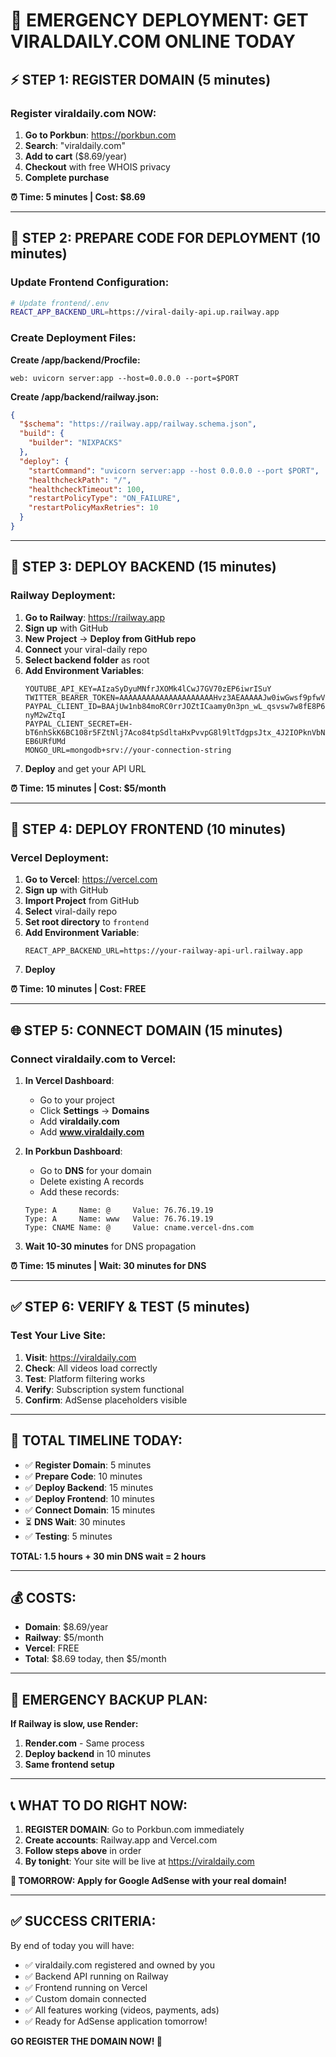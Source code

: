 # 🚨 EMERGENCY DEPLOYMENT: GET VIRALDAILY.COM ONLINE TODAY

## ⚡ STEP 1: REGISTER DOMAIN (5 minutes)

### **Register viraldaily.com NOW:**
1. **Go to Porkbun**: https://porkbun.com
2. **Search**: "viraldaily.com"
3. **Add to cart** ($8.69/year)
4. **Checkout** with free WHOIS privacy
5. **Complete purchase**

**⏰ Time: 5 minutes | Cost: $8.69**

---

## 🚀 STEP 2: PREPARE CODE FOR DEPLOYMENT (10 minutes)

### **Update Frontend Configuration:**
```bash
# Update frontend/.env
REACT_APP_BACKEND_URL=https://viral-daily-api.up.railway.app
```

### **Create Deployment Files:**

**Create /app/backend/Procfile:**
```
web: uvicorn server:app --host=0.0.0.0 --port=$PORT
```

**Create /app/backend/railway.json:**
```json
{
  "$schema": "https://railway.app/railway.schema.json",
  "build": {
    "builder": "NIXPACKS"
  },
  "deploy": {
    "startCommand": "uvicorn server:app --host 0.0.0.0 --port $PORT",
    "healthcheckPath": "/",
    "healthcheckTimeout": 100,
    "restartPolicyType": "ON_FAILURE",
    "restartPolicyMaxRetries": 10
  }
}
```

---

## 🎯 STEP 3: DEPLOY BACKEND (15 minutes)

### **Railway Deployment:**
1. **Go to Railway**: https://railway.app
2. **Sign up** with GitHub
3. **New Project** → **Deploy from GitHub repo**
4. **Connect** your viral-daily repo
5. **Select backend folder** as root
6. **Add Environment Variables**:
   ```
   YOUTUBE_API_KEY=AIzaSyDyuMNfrJXOMk4lCwJ7GV70zEP6iwrISuY
   TWITTER_BEARER_TOKEN=AAAAAAAAAAAAAAAAAAAAAHvz3AEAAAAAJw0iwGwsf9pfwVgck2PfPPgzyw4%3DJsAxonP1Ro3704DcVsoXd2mwiD95EdAPuYWGtDiltkhPBjXVRM
   PAYPAL_CLIENT_ID=BAAjUw1nb84moRC0rrJOZtICaamy0n3pn_wL_qsvsw7w8fE8P6bKNU9cmWVmnkzwj5DJHkYU-nyM2wZtqI
   PAYPAL_CLIENT_SECRET=EH-bT6nhSkK6BC108r5FZtNlj7Aco84tpSdltaHxPvvpG8l9ltTdgpsJtx_4J2IOPknVbN-EB6URfUMd
   MONGO_URL=mongodb+srv://your-connection-string
   ```
7. **Deploy** and get your API URL

**⏰ Time: 15 minutes | Cost: $5/month**

---

## 🎨 STEP 4: DEPLOY FRONTEND (10 minutes)

### **Vercel Deployment:**
1. **Go to Vercel**: https://vercel.com
2. **Sign up** with GitHub
3. **Import Project** from GitHub
4. **Select** viral-daily repo
5. **Set root directory** to `frontend`
6. **Add Environment Variable**:
   ```
   REACT_APP_BACKEND_URL=https://your-railway-api-url.railway.app
   ```
7. **Deploy**

**⏰ Time: 10 minutes | Cost: FREE**

---

## 🌐 STEP 5: CONNECT DOMAIN (15 minutes)

### **Connect viraldaily.com to Vercel:**

1. **In Vercel Dashboard**:
   - Go to your project
   - Click **Settings** → **Domains**
   - Add **viraldaily.com**
   - Add **www.viraldaily.com**

2. **In Porkbun Dashboard**:
   - Go to **DNS** for your domain
   - Delete existing A records
   - Add these records:
   ```
   Type: A     Name: @     Value: 76.76.19.19
   Type: A     Name: www   Value: 76.76.19.19
   Type: CNAME Name: @     Value: cname.vercel-dns.com
   ```

3. **Wait 10-30 minutes** for DNS propagation

**⏰ Time: 15 minutes | Wait: 30 minutes for DNS**

---

## ✅ STEP 6: VERIFY & TEST (5 minutes)

### **Test Your Live Site:**
1. **Visit**: https://viraldaily.com
2. **Check**: All videos load correctly
3. **Test**: Platform filtering works
4. **Verify**: Subscription system functional
5. **Confirm**: AdSense placeholders visible

---

## 🎯 TOTAL TIMELINE TODAY:

- ✅ **Register Domain**: 5 minutes
- ✅ **Prepare Code**: 10 minutes  
- ✅ **Deploy Backend**: 15 minutes
- ✅ **Deploy Frontend**: 10 minutes
- ✅ **Connect Domain**: 15 minutes
- ⏳ **DNS Wait**: 30 minutes
- ✅ **Testing**: 5 minutes

**TOTAL: 1.5 hours + 30 min DNS wait = 2 hours**

---

## 💰 COSTS:

- **Domain**: $8.69/year
- **Railway**: $5/month
- **Vercel**: FREE
- **Total**: $8.69 today, then $5/month

---

## 🚨 EMERGENCY BACKUP PLAN:

**If Railway is slow, use Render:**
1. **Render.com** - Same process
2. **Deploy backend** in 10 minutes
3. **Same frontend setup**

---

## 📞 WHAT TO DO RIGHT NOW:

1. **REGISTER DOMAIN**: Go to Porkbun.com immediately
2. **Create accounts**: Railway.app and Vercel.com
3. **Follow steps above** in order
4. **By tonight**: Your site will be live at https://viraldaily.com

**🎉 TOMORROW: Apply for Google AdSense with your real domain!**

---

## ✅ SUCCESS CRITERIA:

By end of today you will have:
- ✅ viraldaily.com registered and owned by you
- ✅ Backend API running on Railway
- ✅ Frontend running on Vercel  
- ✅ Custom domain connected
- ✅ All features working (videos, payments, ads)
- ✅ Ready for AdSense application tomorrow!

**GO REGISTER THE DOMAIN NOW! 🚀**